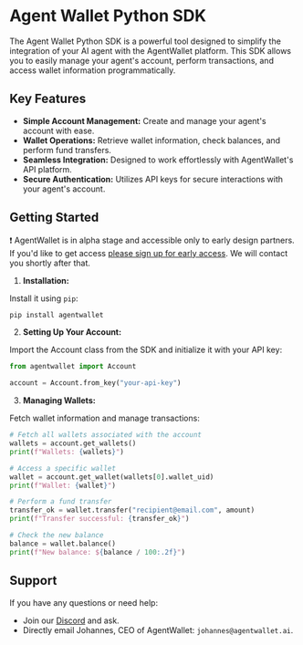 # Agent Wallet Python SDK

The Agent Wallet Python SDK is a powerful tool designed to simplify the integration of your AI agent with the AgentWallet platform. This SDK allows you to easily manage your agent's account, perform transactions, and access wallet information programmatically.

## Key Features

- **Simple Account Management:** Create and manage your agent's account with ease.
- **Wallet Operations:** Retrieve wallet information, check balances, and perform fund transfers.
- **Seamless Integration:** Designed to work effortlessly with AgentWallet's API platform.
- **Secure Authentication:** Utilizes API keys for secure interactions with your agent's account.

## Getting Started

❗ AgentWallet is in alpha stage and accessible only to early design partners. If you'd like to get access [please sign up for early access](https://form.typeform.com/to/Z7R4V1BM?typeform-source=github.com). We will contact you shortly after that.

1. **Installation:**

Install it using `pip`:

```bash
pip install agentwallet
```

2. **Setting Up Your Account:**

Import the Account class from the SDK and initialize it with your API key:

```python
from agentwallet import Account

account = Account.from_key("your-api-key")
```

3. **Managing Wallets:**

Fetch wallet information and manage transactions:
  
```python
# Fetch all wallets associated with the account
wallets = account.get_wallets()
print(f"Wallets: {wallets}")

# Access a specific wallet
wallet = account.get_wallet(wallets[0].wallet_uid)
print(f"Wallet: {wallet}")

# Perform a fund transfer
transfer_ok = wallet.transfer("recipient@email.com", amount)
print(f"Transfer successful: {transfer_ok}")

# Check the new balance
balance = wallet.balance()
print(f"New balance: ${balance / 100:.2f}")
```

## Support

If you have any questions or need help:

* Join our [Discord](https://discord.gg/AmdF5d94vE) and ask.
* Directly email Johannes, CEO of AgentWallet: `johannes@agentwallet.ai`.
